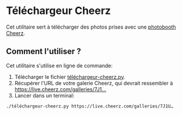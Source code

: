 # Téléchargeur Cheerz

Cet utilitaire sert à télécharger des photos prises avec une [photobooth Cheerz](https://live.cheerz.com/location-cheerz-app?origin=cheerz-app-web#form).

## Comment l'utiliser ?

Cet utilitaire s'utilise en ligne de commande:

1. Télécharger le fichier [téléchargeur-cheerz.py](./téléchargeur-cheerz.py).
2. Récupérer l'URL de votre galerie Cheerz, qui devrait ressembler à https://live.cheerz.com/galleries/7J1…
3. Lancer dans un terminal:
```shell
./téléchargeur-cheerz.py https://live.cheerz.com/galleries/7J1U…
```
